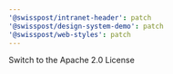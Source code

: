 ```yaml
---
'@swisspost/intranet-header': patch
'@swisspost/design-system-demo': patch
'@swisspost/web-styles': patch
---
```


Switch to the Apache 2.0 License
